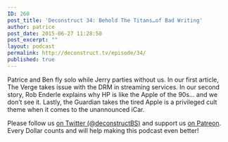 ```yaml
---
ID: 260
post_title: 'Deconstruct 34: Behold The Titans…of Bad Writing'
author: patrice
post_date: 2015-06-27 11:28:50
post_excerpt: ""
layout: podcast
permalink: http://deconstruct.tv/episode/34/
published: true
---
```

<p>
Patrice and Ben fly solo while Jerry parties without us.  In our first article, The Verge takes issue with the DRM in streaming services.  In our second story, Rob Enderle explains why HP is like the Apple of the 90s… and we don’t see it.  Lastly, the Guardian takes the tired Apple is a privileged cult theme when it comes to the unannounced iCar.
</p>
<p>Please follow us <a href="http://twitter.com/deconstructBS">on Twitter (@deconstructBS)</a> and support us <a href="http://patreon.com/deconstruct">on Patreon</a>. Every Dollar counts and will help making this podcast even better!
</p>